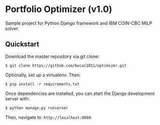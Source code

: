 # Portfolio Optimizer (v1.0)
Sample project for Python Django framework and IBM COIN-CBC MILP solver. 

## Quickstart

Download the master repository via git clone:

`$ git clone https://github.com/bocai1011/optimizer.git`

Optionally, set up a virtualenv. Then:

`$ pip install -r requirements.txt`

Once dependencies are installed, you can start the Django development server with:

`$ python manage.py runserver`

Then, navigate to: `http://localhost:8000`